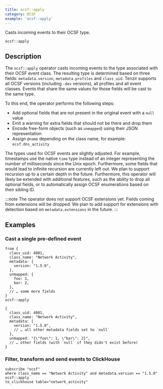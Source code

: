 ```yaml
---
title: ocsf::apply
category: OCSF
example: 'ocsf::apply'
---
```


Casts incoming events to their OCSF type.

```tql
ocsf::apply
```

## Description

The `ocsf::apply` operator casts incoming events to the type associated with
their OCSF event class. The resulting type is determined based on three fields:
`metadata.version`, `metadata.profiles` and `class_uid`. Tenzir supports all
OCSF versions (including `-dev` versions), all profiles and all event classes.
Events that share the same values for those fields will be cast to the same
type.

To this end, the operator performs the following steps:
- Add optional fields that are not present in the original event with a `null` value
- Emit a warning for extra fields that should not be there and drop them
- Encode free-form objects (such as `unmapped`) using their JSON representation
- Assign `@name` depending on the class name, for example: `ocsf.dns_activity`

The types used for OCSF events are slightly adjusted. For example, timestamps
use the native `time` type instead of an integer representing the number of
milliseconds since the Unix epoch. Furthermore, some fields that would lead to
infinite recursion are currently left out. We plan to support recursion up to a
certain depth in the future. Furthermore, this operator will likely be extended
with additional features, such as the ability to drop all optional fields, or to
automatically assign OCSF enumerations based on their sibling ID.

:::note
The operator does not support OCSF extensions yet. Fields coming from extensions
will be dropped. We plan to add support for extensions with detection based on
`metadata.extensions` in the future.
:::

## Examples

### Cast a single pre-defined event

```tql
from {
  class_uid: 4001,
  class_name: "Network Activity",
  metadata: {
    version: "1.5.0",
  },
  unmapped: {
    foo: 1,
    bar: 2,
  },
  // … some more fields
}
ocsf::apply
```
```tql
{
  class_uid: 4001,
  class_name: "Network Activity",
  metadata: {
    version: "1.5.0",
    // … all other metadata fields set to `null`
  },
  unmapped: "{\"foo\": 1, \"bar\": 2}",
  // … other fields (with `null` if they didn't exist before)
}
```

### Filter, transform and send events to ClickHouse

```tql
subscribe "ocsf"
where class_name == "Network Activity" and metadata.version == "1.5.0"
ocsf::apply
to_clickhouse table="network_activity"
```
